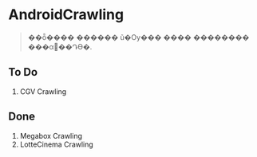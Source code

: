 # AndroidCrawling
> ��ȭ���� ������ ũ�Ѹ��� ���� �������� ���α׷��Դϴ�.


## To Do
1. CGV Crawling


## Done
1. Megabox Crawling
2. LotteCinema Crawling